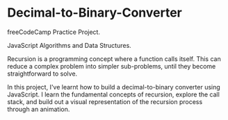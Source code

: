 # Decimal-to-Binary-Converter


freeCodeCamp Practice Project.


JavaScript Algorithms and Data Structures.


Recursion is a programming concept where a function calls itself. This can reduce a complex problem into simpler sub-problems, until they become straightforward to solve.

In this project, I've learnt how to build a decimal-to-binary converter using JavaScript. I learn the fundamental concepts of recursion, explore the call stack, and build out a visual representation of the recursion process through an animation.